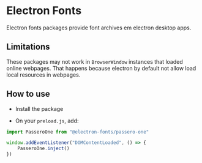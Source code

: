 # Electron Fonts

Electron fonts packages provide font archives em electron desktop apps.

## Limitations

These packages may not work in `BrowserWindow` instances that loaded online webpages. That happens because electron by default not allow load local resources in webpages.

## How to use

* Install the package

* On your `preload.js`, add:

```ts
import PasseroOne from "@electron-fonts/passero-one"

window.addEventListener("DOMContentLoaded", () => {
    PasseroOne.inject()
})
```